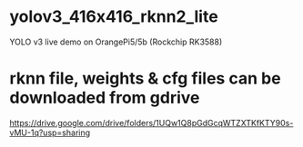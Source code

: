 # yolov3_416x416_rknn2_lite
YOLO v3 live demo on OrangePi5/5b (Rockchip RK3588)

# rknn file, weights & cfg files can be downloaded from gdrive
https://drive.google.com/drive/folders/1UQw1Q8pGdGcqWTZXTKfKTY90s-vMU-1q?usp=sharing
